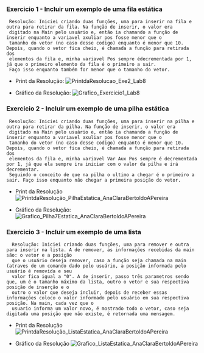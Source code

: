 ### Exercicio 1 - Incluir um exemplo de uma fila estática 

     Resolução: Iniciei criando duas funções, uma para inserir na fila e outra para retirar da fila. Na função de inserir, o valor era 
     digitado na Main pelo usuário e, então ia chamando a função de inserir enquanto a variavel axuliar pos fosse menor que o 
     tamanho do vetor (no caso desse codigo) enquanto é menor que 10. Depois, quando o vetor fica cheio, é chamada a função para retirada dos 
     elementos da fila e, minha variavel Pos sempre édecrementada por 1, já que o primeiro elemento da fila é o primeiro a sair. 
     Faço isso enquanto também for menor que o tamanho do vetor.
    
+ Print da Resolução: 
![PrintdaResolucao_Exe2_Lab8](https://user-images.githubusercontent.com/101759772/199851093-b9ab3ac2-1554-4131-9e44-7678a8147569.PNG)

 + Gráfico da Resolução:
 ![Grafico_Exercicio1_Lab8](https://user-images.githubusercontent.com/101759772/199852303-5df2db7b-3ea0-4582-9e99-e318d19170f3.PNG)

### Exercicio 2 - Incluir um exemplo de uma pilha estática

     Resolução: Iniciei criando duas funções, uma para inserir na pilha e outra para retirar da pilha. Na função de inserir, o valor era 
     digitado na Main pelo usuário e, então ia chamando a função de inserir enquanto a variavel axuliar pos fosse menor que o 
     tamanho do vetor (no caso desse codigo) enquanto é menor que 10. Depois, quando o vetor fica cheio, é chamada a função para retirada dos 
     elementos da fila e, minha variavel Var Aux Pos sempre é decrementada por 1, já que ela sempre ira iniciar com o valor da pilha e irá decrementar. 
     Seguindo o conceito de que na pilha o ultimo a chegar é o primeiro a sair. Faço isso enquanto não chegar a primeira posição do vetor.
      
+ Print da Resolução
![PrintdaResolução_PilhaEstatica_AnaClaraBertoldoAPereira](https://user-images.githubusercontent.com/101759772/201552052-0a81fe46-31fe-4dae-979d-48965c4b72d9.jpg)

+ Gráfico da Resolução:
![Grafico_Pilha7Estatica_AnaClaraBertoldoAPereira](https://user-images.githubusercontent.com/101759772/201552152-6337b599-f93b-4f7c-8c28-088820a8ac66.jpg)

### Exercicio 3 - Incluir um exemplo de uma lista
      Resolução: Iniciei criando duas funções, uma para remover e outra para inserir na lista. A de remover, as informações recebidas da main são: o vetor e a posição
      que o usuário deseja remover, caso a função seja chamada na main (atraves de um comando dado pelo usuário, a posição informada pelo usuário é removida e seu 
      valor fica igual a "0". A de inserir, passo três parametros sendo que, um é o tamanho máximo da lista, outro o vetor e sua respectiva posição de inserção e o  
      outro o valor que deseja incluir, depois de receber essas informações coloco o valor informado pelo usuário em sua respectiva posição. Na main, cada vez que o 
      usuario informa um valor novo, é mostrado todo o vetor, caso seja digitada uma posição que não existe, é retornada uma mensagem. 
      
+ Print da Resolução 
![PrintdaResolução_ListaEstatica_AnaClaraBertoldoAPereira](https://user-images.githubusercontent.com/101759772/201550807-6a7868bc-b869-4ed9-8a57-e114e3b90fda.jpg)

+ Gráfico da Resolução
![Grafico_ListaEstatica_AnaClaraBertoldoAPereira](https://user-images.githubusercontent.com/101759772/201551457-0f8fd35e-01e0-4da3-bc7b-75f622278d12.jpg)

